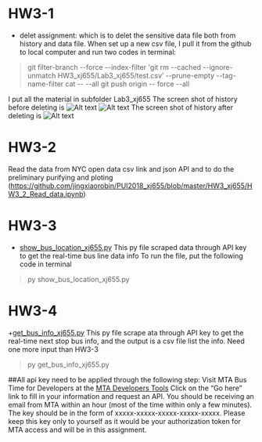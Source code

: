 # HW3-1
+ delet assignment: which is to delet the sensitive data file both from history and data file. 
When set up a new csv file, I pull it from the github to local computer and run two codes in terminal:
>git filter-branch --force --index-filter 'git rm --cached --ignore-unmatch HW3_xj655/Lab3_xj655/test.csv’ --prune-empty --tag-name-filter cat -- --all
>git push origin    --  force  --all

I put all the material in  subfolder Lab3_xj655
The screen shot of history before deleting is
![Alt text](https://github.com/jingxiaorobin/PUI2018_xj655/blob/master/HW3_xj655/Lab3_xj655/img/Screen%20Shot%20test.png)
![Alt text](https://github.com/jingxiaorobin/PUI2018_xj655/blob/master/HW3_xj655/Lab3_xj655/img/Screen%20Shot%20before%20delete_history.png)
The screen shot of history after deleting is
![Alt text](https://github.com/jingxiaorobin/PUI2018_xj655/blob/master/HW3_xj655/Lab3_xj655/img/Screen%20Shot%20after%20delete%20history.png)

# HW3-2
Read the data from NYC open data csv link and json API and to do the preliminary purifying and ploting
(https://github.com/jingxiaorobin/PUI2018_xj655/blob/master/HW3_xj655/HW3_2_Read_data.ipynb)


# HW3-3
+ [show_bus_location_xj655.py](https://github.com/jingxiaorobin/PUI2018_xj655/blob/master/HW3_xj655/show_bus_location_xj655.py)
This py file  scraped data through API key to get the real-time bus line data info
To run the file, put the following code in terminal
>py show_bus_location_xj655.py   <API KEY>   <BUS LINE> 

# HW3-4
+[get_bus_info_xj655.py](https://github.com/jingxiaorobin/PUI2018_xj655/blob/master/HW3_xj655/get_bus_info_xj655.py)
This py file scrape ata through API key to get the real-time next stop bus info,  and the output is a csv file list the info. Need one more input than HW3-3
>py get_bus_info_xj655.py <API KEY>  <BUS line> <BUS LINE.csv>

##All api key need to be applied through the following step:
Visit MTA Bus Time for Developers at the [MTA Developers Tools](http://bustime.mta.info/wiki/Developers/Index)
Click on the “Go here” link to fill in your information and request an API. You should be receiving an email from MTA within an hour (most of the time within only a few minutes).
The key should be in the form of xxxxx-xxxxx-xxxxx-xxxxx-xxxxx. Please keep this key only to yourself as it would be your authorization token for MTA access and will be in this assignment.
